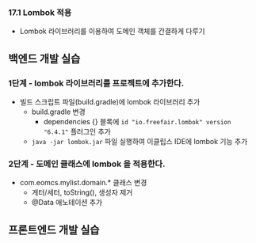 ### 17.1 Lombok 적용

- Lombok 라이브러리를 이용하여 도메인 객체를 간결하게 다루기

## 백엔드 개발 실습

### 1단계 - lombok 라이브러리를 프로젝트에 추가한다.

- 빌드 스크립트 파일(build.gradle)에 lombok 라이브러리 추가
  - build.gradle 변경
    - dependencies {} 블록에 `id "io.freefair.lombok" version "6.4.1"` 플러그인 추가
  - `java -jar lombok.jar` 파일 실행하여 이클립스 IDE에 lombok 기능 추가


### 2단계 - 도메인 클래스에 lombok 을 적용한다.

- com.eomcs.mylist.domain.* 클래스 변경
  - 게터/세터, toString(), 생성자 제거
  - @Data 애노테이션 추가

## 프론트엔드 개발 실습


#
